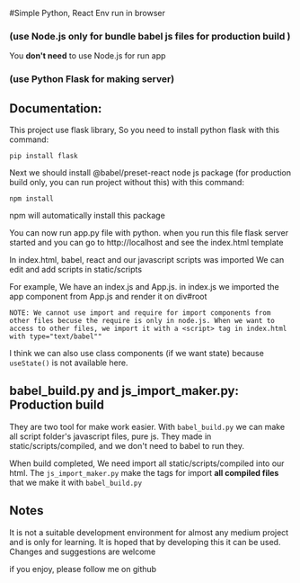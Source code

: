 #Simple Python, React Env run in browser

### (use Node.js only for bundle babel js files for production build )

You **don't need** to use Node.js for run app

### (use Python Flask for making server)

## Documentation:

This project use flask library, So you need to install python flask with this command:

```shell
pip install flask
```

Next we should install @babel/preset-react node js package (for production build only, you can run project without this)
with this command:

```shell
npm install
```

npm will automatically install this package

You can now run app.py file with python. when you run this file flask server started and you can
go to http://localhost and see the index.html template

In index.html, babel, react and our javascript scripts was imported
We can edit and add scripts in static/scripts

For example, We have an index.js and App.js. in index.js we imported the app component from App.js and render it on
div#root

`NOTE: We cannot use import and require for import components from other files becuse the require is only in node.js.
When we want to access to other files, we import it with a <script> tag in index.html with type="text/babel""`

I think we can also use class components (if we want state) because `useState()` is not available here.

## babel_build.py and js_import_maker.py: Production build

They are two tool for make work easier.
With `babel_build.py` we can make all script folder's javascript files, pure js. They made in static/scripts/compiled,
and we don't need to babel to run they.

When build completed, We need import all static/scripts/compiled into our html.
The `js_import_maker.py` make the tags for import **all compiled files** that we make it with `babel_build.py`

## Notes

It is not a suitable development environment for almost any medium project and is only for learning. It is hoped that by
developing this it can be used. Changes and suggestions are welcome

if you enjoy, please follow me on github